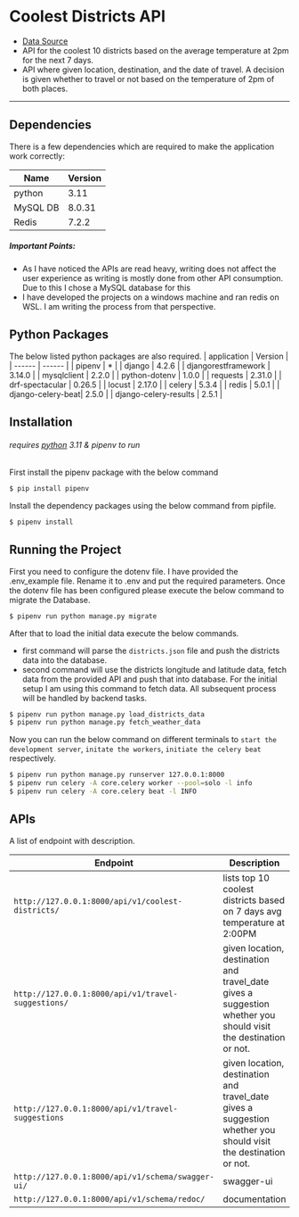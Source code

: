 # Coolest Districts API
- [Data Source](https://open-meteo.com/en/docs)
- API for the coolest 10 districts based on the average temperature at 2pm for the next 7 days.
- API where given location, destination, and the date of travel. A decision is given whether to travel or not based on the temperature of 2pm of both places.
****
## Dependencies
There is a few dependencies which are required to make the application work correctly:

| Name | Version |
| ------ | ------ |
| python | 3.11 |
| MySQL DB | 8.0.31 |
| Redis |  7.2.2 |

##### Important Points: 
+ As I have noticed the APIs are read heavy, writing does not affect the user experience as writing is mostly done from other API consumption. Due to this I chose a MySQL database for this
+ I have developed the projects on a windows machine and ran redis on WSL. I am writing the process from that perspective.

## Python Packages
The below listed python packages are also required.
| application | Version |
| ------ | ------ |
| pipenv | * |
| django | 4.2.6 |
| djangorestframework | 3.14.0 |
| mysqlclient | 2.2.0 |
| python-dotenv | 1.0.0 |
| requests | 2.31.0 |
| drf-spectacular | 0.26.5 |
| locust | 2.17.0 |
| celery | 5.3.4 |
| redis | 5.0.1 |
| django-celery-beat| 2.5.0 |
| django-celery-results | 2.5.1 |

## Installation
###### requires [python](https://www.python.org/) 3.11 & pipenv to run

First install the pipenv package with the below command
```sh
$ pip install pipenv
```
Install the dependency packages using the below command from pipfile.
```sh
$ pipenv install
```

## Running the Project

First you need to configure the dotenv file. I have provided the .env_example file. Rename it to .env and put the required parameters. Once the dotenv file has been configured please execute the below command to migrate the Database.
```sh
$ pipenv run python manage.py migrate
```

After that to load the initial data execute the below commands.
- first command will parse the `districts.json` file and push the districts data into the database.
- second command will use the districts longitude and latitude data, fetch data from the provided API and push that into database. For the initial setup I am using this command to fetch data. All subsequent process will be handled by backend tasks.

```sh
$ pipenv run python manage.py load_districts_data
$ pipenv run python manage.py fetch_weather_data
```

Now you can run the below command on different terminals to  `start the development server`, `initate the workers`, `initiate the celery beat` respectively.
```sh
$ pipenv run python manage.py runserver 127.0.0.1:8000
$ pipenv run celery -A core.celery worker --pool=solo -l info
$ pipenv run celery -A core.celery beat -l INFO
```

## APIs

A list of endpoint with description.

| Endpoint | Description |
| -------- | ----------- |
| `http://127.0.0.1:8000/api/v1/coolest-districts/` | lists top 10 coolest districts based on 7 days avg temperature at 2:00PM |
| `http://127.0.0.1:8000/api/v1/travel-suggestions/` | given location, destination and travel_date gives a suggestion whether you should visit the destination or not. |
| `http://127.0.0.1:8000/api/v1/travel-suggestions` | given location, destination and travel_date gives a suggestion whether you should visit the destination or not. |
| `http://127.0.0.1:8000/api/v1/schema/swagger-ui/` | swagger-ui |
| `http://127.0.0.1:8000/api/v1/schema/redoc/` | documentation |
